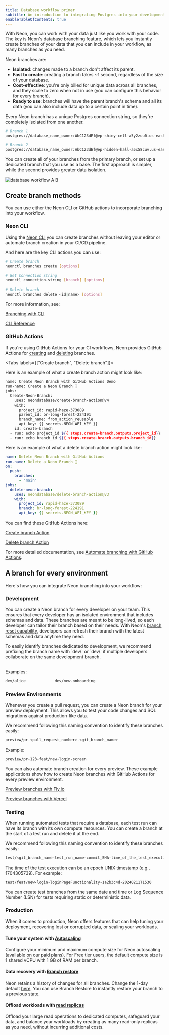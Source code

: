 ```yaml
---
title: Database workflow primer
subtitle: An introduction to integrating Postgres into your development workflow
enableTableOfContents: true
---
```


With Neon, you can work with your data just like you work with your code. The key is Neon's database branching feature, which lets you instantly create branches of your data that you can include in your workflow, as many branches as you need.

Neon branches are:

- **Isolated**: changes made to a branch don't affect its parent.
- **Fast to create**: creating a branch takes ~1 second, regardless of the size of your database.
- **Cost-effective**: you're only billed for unique data across all branches, and they scale to zero when not in use (you can configure this behavior for every branch).
- **Ready to use**: branches will have the parent branch's schema and all its data (you can also include data up to a certain point in time).

Every Neon branch has a unique Postgres connection string, so they're completely isolated from one another.

```bash shouldWrap
# Branch 1
postgres://database_name_owner:AbC123dEf@ep-shiny-cell-a5y2zuu0.us-east-2.aws.neon.tech/dbname

# Branch 2
postgres://database_name_owner:AbC123dEf@ep-hidden-hall-a5x58cuv.us-east-2.aws.neon.tech/dbname
```

You can create all of your branches from the primary branch, or set up a dedicated branch that you use as a base. The first approach is simpler, while the second provides greater data isolation.

![database workflow A B](/docs/workflows/database_workflow_AB.jpg)

## Create branch methods

You can use either the Neon CLI or GitHub actions to incorporate branching into your workflow.

### Neon CLI

Using the [Neon CLI](https://neon.tech/docs/reference/neon-cli) you can create branches without leaving your editor or automate branch creation in your CI/CD pipeline.

<InstallCLI/>

And here are the key CLI actions you can use:

```bash
# Create branch
neonctl branches create [options]
    
# Get Connection string
neonctl connection-string [branch] [options]
    
# Delete branch
neonctl branches delete <id|name> [options]
```

For more information, see:

<DetailIconCards>

<a href="/docs/guides/branching-neon-cli" description="Learn about branching with the Neon CLI" icon="github">Branching with CLI</a>

<a href="/docs/reference/neon-cli" description="Reference for all commands in the Neon CLI" icon="github">CLI Reference</a>

</DetailIconCards>

### GitHub Actions

If you're using GitHub Actions for your CI workflows, Neon provides GitHub Actions for [creating](/docs/guides/branching-github-actions#create-branch-action) and [deleting](/docs/guides/branching-github-actions#delete-branch-action) branches.

<Tabs labels={["Create branch", "Delete branch"]}>

<TabItem>

Here is an example of what a create branch action might look like:

```bash
name: Create Neon Branch with GitHub Actions Demo
run-name: Create a Neon Branch 🚀
jobs:
  Create-Neon-Branch:
    uses: neondatabase/create-branch-action@v4
    with:
      project_id: rapid-haze-373089
      parent_id: br-long-forest-224191
      branch_name: from_action_reusable
      api_key: {{ secrets.NEON_API_KEY }}
    id: create-branch
  - run: echo project_id ${{ steps.create-branch.outputs.project_id}}
  - run: echo branch_id ${{ steps.create-branch.outputs.branch_id}}
```
</TabItem>

<TabItem>

Here is an example of what a delete branch action might look like:

```yaml
name: Delete Neon Branch with GitHub Actions
run-name: Delete a Neon Branch 🚀
on:
  push:
    branches:
      - 'main'
jobs:
  delete-neon-branch:
    uses: neondatabase/delete-branch-action@v3
    with:
      project_id: rapid-haze-373089
      branch: br-long-forest-224191
      api_key: {{ secrets.NEON_API_KEY }}
```
</TabItem>
</Tabs>

You can find these GitHub Actions here:

<DetailIconCards>

<a href="https://github.com/neondatabase/create-branch-action" description="Create Neon Branch with GitHub Actions Demo" icon="github">Create branch Action</a>

<a href="https://github.com/neondatabase/delete-branch-action" description="Delete Neon Branch with GitHub Actions Demo" icon="github">Delete branch Action</a>

</DetailIconCards>

For more detailed documentation, see [Automate branching with GitHub Actions](/docs/guides/branching-github-actions).

## A branch for every environment

Here's how you can integrate Neon branching into your workflow:

### Development

You can create a Neon branch for every developer on your team. This ensures that every developer has an isolated environment that includes schemas and data. These branches are meant to be long-lived, so each developer can tailor their branch based on their needs. With Neon's [branch reset capability](https://neon.tech/docs/manage/branches#reset-a-branch-from-parent), developers can refresh their branch with the latest schemas and data anytime they need.

<Admonition type="tip">
To easily identify branches dedicated to development, we recommend prefixing the branch name with `dev/<developer-name>` or `dev/<feature-name>` if multiple developers collaborate on the same development branch.

<br/>Examples:

 ```bash
 dev/alice             dev/new-onboarding
 ```

</Admonition>

### Preview Environments

Whenever you create a pull request, you can create a Neon branch for your preview deployment. This allows you to test your code changes and SQL migrations against production-like data.

<Admonition type="tip">
We recommend following this naming convention to identify these branches easily:

```bash
preview/pr-<pull_request_number>-<git_branch_name>
```

Example:

```bash
preview/pr-123-feat/new-login-screen
```

</Admonition>

You can also automate branch creation for every preview. These example applications show how to create Neon branches with GitHub Actions for every preview environment.

<DetailIconCards>

<a href="https://github.com/neondatabase/preview-branches-with-fly" description="Sample project showing you how to create a branch for every Fly.io preview deployment" icon="github">Preview branches with Fly.io</a>

<a href="https://github.com/neondatabase/preview-branches-with-vercel" description="Sample project showing you how to create a branch for every Vercel preview deployment" icon="github">Preview branches with Vercel</a>

</DetailIconCards>

### Testing

When running automated tests that require a database, each test run can have its branch with its own compute resources. You can create a branch at the start of a test run and delete it at the end.

<Admonition type="tip">
We recommend following this naming convention to identify these branches easily:

```bash
test/<git_branch_name-test_run_name-commit_SHA-time_of_the_test_execution>
```

The time of the test execution can be an epoch UNIX timestamp (e.g., 1704305739). For example:

```bash
test/feat/new-login-loginPageFunctionality-1a2b3c4d-20240211T1530
```

</Admonition>

You can create test branches from the same date and time or Log Sequence Number (LSN) for tests requiring static or deterministic data.

### Production

When it comes to production, Neon offers features that can help tuning your deployment, recovering lost or corrupted data, or scaling your workloads.

#### Tune your system with [Autoscaling](/docs/guides/autoscaling-guide)

Configure your minimum and maximum compute size for Neon autoscaling (available on our paid plans). For Free tier users, the default compute size is 1 shared vCPU with 1 GB of RAM per branch.

#### Data recovery with [Branch restore](/docs/guides/branch-restore)

Neon retains a history of changes for all branches. Change the 1-day default [here](docs/manage/projects#configure-history-retention). You can use Branch Restore to instantly restore your branch to a previous state.

#### Offload workloads with [read replicas](/docs/guides/read-replica-guide)

Offload your large read operations to dedicated computes, safeguard your data, and balance your workloads by creating as many read-only replicas as you need, without incurring additional costs.
